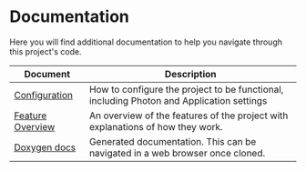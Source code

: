 ﻿# Documentation

Here you will find additional documentation to help you navigate through this project's code.

| Document                                               | Description                                                                              |
|--------------------------------------------------------|------------------------------------------------------------------------------------------|
| [Configuration](./ProjectConfiguration.md) | How to configure the project to be functional, including Photon and Application settings |
| [Feature Overview](./FeatureOverview.md)   | An overview of the features of the project with explanations of how they work.           |
| [Doxygen docs](./docs/html/index.html)     | Generated documentation. This can be navigated in a web browser once cloned.             |